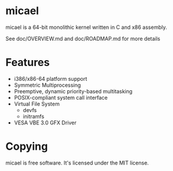 # micael

micael is a 64-bit monolithic kernel written in C and x86 assembly.

See doc/OVERVIEW.md and doc/ROADMAP.md for more details

# Features

* i386/x86-64 platform support
* Symmetric Multiprocessing
* Preemptive, dynamic priority-based multitasking
* POSIX-compliant system call interface
* Virtual File System
   * devfs
   * initramfs
* VESA VBE 3.0 GFX Driver

# Copying
micael is free software. It's licensed under the MIT license.
